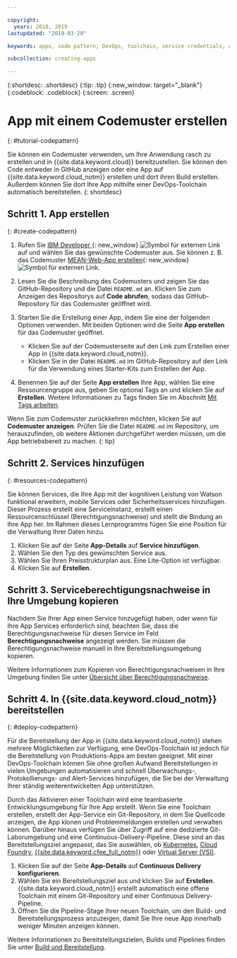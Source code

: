 ```yaml
---

copyright:
  years: 2018, 2019
lastupdated: "2019-03-29"

keywords: apps, code pattern, DevOps, toolchain, service credentials, create app code pattern, app pattern

subcollection: creating-apps

---
```


{:shortdesc: .shortdesc}
{:tip: .tip}
{:new_window: target="_blank"}
{:codeblock: .codeblock}
{:screen: .screen}

# App mit einem Codemuster erstellen
{: #tutorial-codepattern}

Sie können ein Codemuster verwenden, um Ihre Anwendung rasch zu erstellen und in {{site.data.keyword.cloud}} bereitzustellen. Sie können den Code entweder in GitHub anzeigen oder eine App auf {{site.data.keyword.cloud_notm}} erstellen und dort ihren Build erstellen. Außerdem können Sie dort Ihre App mithilfe einer DevOps-Toolchain automatisch bereitstellen.
{: shortdesc}

## Schritt 1. App erstellen
{: #create-codepattern}

1. Rufen Sie [IBM Developer ](https://developer.ibm.com/patterns/){: new_window} ![Symbol für externen Link](../../icons/launch-glyph.svg "Symbol für externen Link") auf und wählen Sie das gewünschte Codemuster aus. Sie können z. B. das Codemuster [MEAN-Web-App erstellen](https://developer.ibm.com/patterns/build-a-mean-web-app/){: new_window} ![Symbol für externen Link](../../icons/launch-glyph.svg "Symbol für externen Link").

2. Lesen Sie die Beschreibung des Codemusters und zeigen Sie das GitHub-Repository und die Datei `README.md` an. Klicken Sie zum Anzeigen des Repositorys auf **Code abrufen**, sodass das GitHub-Repository für das Codemuster geöffnet wird.

3. Starten Sie die Erstellung einer App, indem Sie eine der folgenden Optionen verwenden. Mit beiden Optionen wird die Seite **App erstellen** für das Codemuster geöffnet.
    * Klicken Sie auf der Codemusterseite auf den Link zum Erstellen einer App in {{site.data.keyword.cloud_notm}}. 
    * Klicken Sie in der Datei `README.md` im GitHub-Repository auf den Link für die Verwendung eines Starter-Kits zum Erstellen der App. 

4. Benennen Sie auf der Seite **App erstellen** Ihre App, wählen Sie eine Ressourcengruppe aus, geben Sie optional Tags an und klicken Sie auf **Erstellen**. Weitere Informationen zu Tags finden Sie im Abschnitt [Mit Tags arbeiten](/docs/resources?topic=resources-tag).

  Wenn Sie zum Codemuster zurückkehren möchten, klicken Sie auf **Codemuster anzeigen**. Prüfen Sie die Datei `README.md` im Repository, um herauszufinden, ob weitere Aktionen durchgeführt werden müssen, um die App betriebsbereit zu machen.
  {: tip}

## Schritt 2. Services hinzufügen
{: #resources-codepattern}

Sie können Services, die Ihre App mit der kognitiven Leistung von Watson funktional erweitern, mobile Services oder Sicherheitsservices hinzufügen. Dieser Prozess erstellt eine Serviceinstanz, erstellt einen Ressourcenschlüssel (Berechtigungsnachweise) und stellt die Bindung an Ihre App her. Im Rahmen dieses Lernprogramms fügen Sie eine Position für die Verwaltung Ihrer Daten hinzu.

1. Klicken Sie auf der Seite **App-Details** auf **Service hinzufügen**.
2. Wählen Sie den Typ des gewünschten Service aus. 
3. Wählen Sie Ihren Preisstrukturplan aus. Eine Lite-Option ist verfügbar.
4. Klicken Sie auf **Erstellen**.

## Schritt 3. Serviceberechtigungsnachweise in Ihre Umgebung kopieren

Nachdem Sie Ihrer App einen Service hinzugefügt haben, oder wenn für Ihre App Services erforderlich sind, beachten Sie, dass die Berechtigungsnachweise für diesen Service im Feld **Berechtigungsnachweise** angezeigt werden. Sie müssen die Berechtigungsnachweise manuell in Ihre Bereitstellungsumgebung kopieren.

Weitere Informationen zum Kopieren von Berechtigungsnachweisen in Ihre Umgebung finden Sie unter [Übersicht über Berechtigungsnachweise](/docs/apps?topic=creating-apps-credentials_overview#credentials_overview).

## Schritt 4. In {{site.data.keyword.cloud_notm}} bereitstellen
{: #deploy-codepattern}

Für die Bereitstellung der App in {{site.data.keyword.cloud_notm}} stehen mehrere Möglichkeiten zur Verfügung, eine DevOps-Toolchain ist jedoch für die Bereitstellung von Produktions-Apps am besten geeignet. Mit einer DevOps-Toolchain können Sie ohne großen Aufwand Bereitstellungen in vielen Umgebungen automatisieren und schnell Überwachungs-, Protokollierungs- und Alert-Services hinzufügen, die Sie bei der Verwaltung Ihrer ständig weiterentwickelten App unterstützen.

Durch das Aktivieren einer Toolchain wird eine teambasierte Entwicklungsumgebung für Ihre App erstellt. Wenn Sie eine Toolchain erstellen, erstellt der App-Service ein Git-Repository, in dem Sie Quellcode anzeigen, die App klonen und Problemmeldungen erstellen und verwalten können. Darüber hinaus verfügen Sie über Zugriff auf eine dedizierte Git-Laborumgebung und eine Continuous-Delivery-Pipeline. Diese sind an das Bereitstellungsziel angepasst, das Sie auswählen, ob [Kubernetes](/docs/containers?topic=containers-getting-started), [Cloud Foundry](/docs/cloud-foundry-public?topic=cloud-foundry-public-about-cf), [{{site.data.keyword.cfee_full_notm}}](/docs/cloud-foundry?topic=cloud-foundry-about) oder [Virtual Server (VSI)](/docs/vsi?topic=virtual-servers-getting-started-with-virtual-servers).

1. Klicken Sie auf der Seite **App-Details** auf **Continuous Delivery konfigurieren**.
2. Wählen Sie ein Bereitstellungsziel aus und klicken Sie auf **Erstellen**. {{site.data.keyword.cloud_notm}} erstellt automatisch eine offene Toolchain mit einem Git-Repository und einer Continuous Delivery-Pipeline.
3. Öffnen Sie die Pipeline-Stage Ihrer neuen Toolchain, um den Build- und Bereitstellungsprozess anzuzeigen, damit Sie Ihre neue App innerhalb weniger Minuten anzeigen können.

Weitere Informationen zu Bereitstellungszielen, Builds und Pipelines finden Sie unter [Build und Bereitstellung](/docs/services/ContinuousDelivery?topic=ContinuousDelivery-deliverypipeline_build_deploy).
